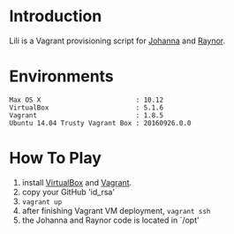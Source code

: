 # Introduction

Lili is a Vagrant provisioning script for [Johanna](https://github.com/addnull/johanna) and [Raynor](https://github.com/addnull/raynor).

# Environments

	Max OS X                        : 10.12
	VirtualBox                      : 5.1.6
	Vagrant                         : 1.8.5
	Ubuntu 14.04 Trusty Vagrant Box : 20160926.0.0

# How To Play

1. install [VirtualBox](https://www.virtualbox.org/) and [Vagrant](https://www.vagrantup.com/).
1. copy your GitHub 'id_rsa'
1. `vagrant up`
1. after finishing Vagrant VM deployment, `vagrant ssh`
1. the Johanna and Raynor code is located in `/opt'
